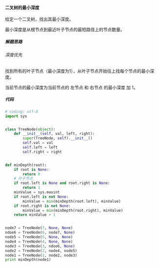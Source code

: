 #### 二叉树的最小深度

给定一个二叉树，找出其最小深度。

最小深度是从根节点到最近叶子节点的最短路径上的节点数量。



##### 解题思路

###### 深度优先

找到所有的叶子节点（最小深度为1），从叶子节点开始往上找每个节点的最小深度。

当前节点的最小深度为当前节点的 左节点 和 右节点 的最小深度 加 1。



##### 代码

```python
# coding: utf-8
import sys


class TreeNode(object):
    def __init__(self, val, left, right):
        super(TreeNode, self).__init__()
        self.val = val
        self.left = left
        self.right = right


def minDepth(root):
    if root is None:
        return 0
    # 叶子节点
    if root.left is None and root.right is None:
        return 1
    minValue = sys.maxint
    if root.left is not None:
        minValue = min(minDepth(root.left), minValue)
    if root.right is not None:
        minValue = min(minDepth(root.right), minValue)
    return minValue + 1


node7 = TreeNode(7, None, None)
ndoe6 = TreeNode(6, node7, None)
node5 = TreeNode(5, None, None)
node4 = TreeNode(4, None, None)
node3 = TreeNode(3, ndoe6, None)
node2 = TreeNode(2, node4, node5)
node1 = TreeNode(1, node2, node3)
print minDepth(node1)

```

